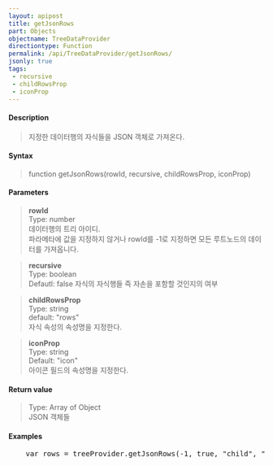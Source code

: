 ```yaml
---
layout: apipost
title: getJsonRows
part: Objects
objectname: TreeDataProvider
directiontype: Function
permalink: /api/TreeDataProvider/getJsonRows/
jsonly: true
tags:
 - recursive
 - childRowsProp
 - iconProp
---
```



#### Description

> 지정한 데이터행의 자식들을 JSON 객체로 가져온다.  

#### Syntax

> function getJsonRows(rowId, recursive, childRowsProp, iconProp)

#### Parameters

> **rowId**  
> Type: number  
> 데이터행의 트리 아이디.  
> 파라메타에 값을 지정하지 않거나 rowId를 -1로 지정하면 모든 루트노드의 데이터를 가져옵니다.  

> **recursive**  
> Type: boolean  
> Defautl: false
> 자식의 자식행들 즉 자손을 포함할 것인지의 여부  

> **childRowsProp**  
> Type: string  
> default: "rows"  
> 자식 속성의 속성명을 지정한다.  

> **iconProp**  
> Type: string  
> Default: "icon"  
> 아이콘 필드의 속성명을 지정한다.

#### Return value

> Type: Array of Object  
> JSON 객체들   

#### Examples 

<pre class="prettyprint">
    var rows = treeProvider.getJsonRows(-1, true, "child", "icon");
</pre>

